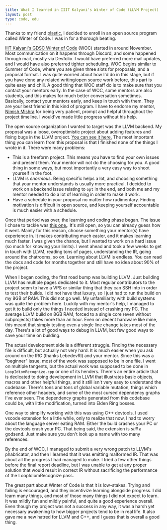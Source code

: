 ```yaml
---
title: What I learned in IIIT Kalyani's Winter of Code (LLVM Project)
layout: post
type: code, edu
---
```


Thanks to my friend [plastic](https://akshitadixit.github.io/), I decided to enroll in an open source program
called Winter of Code. I was in for a thorough beating.

[IIIT Kalyani's GDSC Winter of Code](https://gdsc-woc.tech/) (WOC) started in around November. Most communication on it happens
through Discord, and some happened through mail, mostly via Devfolio.
I would have preferred more mail updates, and I would have also preferred tighter
scheduling. WOC begins similar to Summer of Code, where you are given three slots for proposals, and a 
proposal format. I was quite worried about how I'd do in this stage, but if you have done any related writing/open source work
before, this part is quite easy and chill. A good thing that WOC staff do is to make sure that you contact your mentors early.
In the case of WOC, some mentors are also students, and this makes for much better conversation sometimes. Basically, 
contact your mentors early, and keep in touch with them. They are your best friend in this kind of program.
I have to endorse my mentor, [Nimish Mishra](https://github.com/NimishMishra) for being very patient, prompt and helpful
throughout the project timeline. I would've made little progress without his help.

The open source organization I wanted to target was the LLVM backend. My proposal was a loose, overoptimistic project about
adding features and fixing bugs in the LLVM project.
[You can see it here.](https://docs.google.com/document/d/1oYlmuBohbZYsDE_3Ajp70blvm73SH5tryUoljzACAQs/edit?usp=sharing)
The most important thing you can learn from this proposal is that I finished none of the things I wrote in it. There were many
problems:
- This is a freeform project. This means you have to find your own issues and present them. Your mentor will not do the choosing
  for you. A good thing in some ways, but most importantly a very easy way to shoot yourself in the foot.
- LLVM is *enormous*. Being specific helps a lot, and choosing something that your mentor understands is usually more practical.
  I decided to work on a backend issue relating to `opt` in the end, and both me and my mentor needed to do a lot of learning 
  in order to make it work.
- Have a schedule in your proposal no matter how rudimentary. Finding motivation is difficult in open source, and keeping
  yourself accountable is much easier with a schedule.

Once that period was over, the learning and coding phase began. The issue I chose to tackle was
[this one.](https://github.com/llvm/llvm-project/issues/50308#issuecomment-1007952551). It's still open, so you can already 
guess how it went. Mainly for this reason, choose something your mentor(s) have experience in. It makes contributing much 
easier, and it makes learning much faster. I was given the chance, but I wanted to work on a hard issue (so much for knowing 
your limits). I went ahead and took a few weeks to get in touch with LLVM, reading tons of pages, understanding the IR, going
around the chatrooms, so on. Learning about LLVM is endless. You can read the docs and code for months together and still have
no idea about 90% of the project.

When I began coding, the first road bump was building LLVM. Just building LLVM has multiple pages dedicated to it. Most 
regular contributors to the project seem to have a VPS or similar thing that they can SSH into in order to test their builds.
I did not
have that luxury, so I just had to run the build on my 8GB of RAM. This did not go well. My unfamiliarity with build systems was
quite the problem here. Luckily with my mentor's help, I managed to get it to build only the things I needed instead of
crashing my PC. The average LLVM build on 8GB RAM, forced to a single core (even without subprojects) takes more than an hour.
Even on decent hardware like mine, this meant
that simply testing even a single line change takes most of the day. There's a lot of good ways to debug in LLVM, but few good
ways to save your time on building.

The actual development side is a different struggle. Finding the necessary file is difficult, but actually not very hard. It is
much easier when you ask around on the IRC (thanks LebedevRI) and your mentor. Since this was a "beginner" issue, most of the
work was supposed to be in one file. I went on multiple tangents, but the actual work was supposed to be done in 
`LoopIdiomRecognize.cpp` or one of its henders. There's an entire article that is dedicated to doing development in LLVM that
illustrates basic objects, macros and other helpful things, and it still isn't very easy to understand the codebase. There's tons
and tons of global variable mutation, things which reference other headers, and some of the most cursed dependency graphs I've
ever seen. The dependency graphs generated from this codebase could be, with little modification, turned into Elden Ring
bosses.

One way to simplify working with this was using C++ devtools. I used vscode extension for a little while, only to realize that
now, I had to worry about the language server eating RAM. Either the build crashes your PC or the devtools crash your PC. That
being said, the extension is *still* a godsend. Just make sure you don't look up a name with too many references.

By the end of WOC, I managed to submit a very wrong patch to LLVM's phabricator, and then I learned that it was emitting
malformed IR. That was about all the progress I had managed to make. I tried a few other things before the final report 
deadline, but I was unable to get at any proper solution that would result in correct IR without sacrificing the performance of
the LoopIdiomRecognize pass. 

The great part about Winter of Code is that it is low-stakes. Trying and failing is encouraged, and they incentivize learning
alongside progress. I did learn many things, and most of those many things I did not expect to learn. It was mildly fun and
mildly painful, and quite a good experience overall. Even though my project was not a success in any way, it was a harsh yet
necessary awakening to how bigger projects tend to be in real life. It also gave me a new hatred for LLVM and C++, and I guess
that is overall a good thing.
